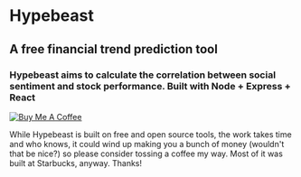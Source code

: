 # Hypebeast
## A free financial trend prediction tool
### Hypebeast aims to calculate the correlation between social sentiment and stock performance. Built with Node + Express + React

<a href="https://www.buymeacoffee.com/CGermano" target="_blank"><img src="https://www.buymeacoffee.com/assets/img/custom_images/orange_img.png" alt="Buy Me A Coffee" style="height: auto !important;width: auto !important;" ></a>

While Hypebeast is built on free and open source tools, the work takes time and who knows, it could wind up making you a bunch of money (wouldn't that be nice?) so please consider tossing a coffee my way. Most of it was built at Starbucks, anyway. Thanks!
